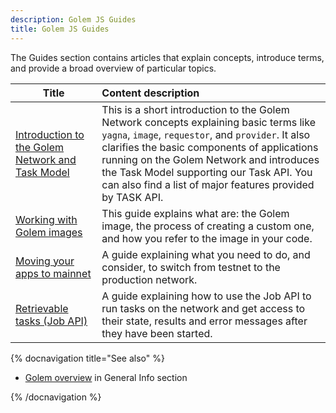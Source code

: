 ```yaml
---
description: Golem JS Guides
title: Golem JS Guides
---
```



The Guides section contains articles that explain concepts, introduce terms, and provide a broad overview of particular topics.

|Title                  |   Content  description  |
|-----------------------|:----------------------------------------|
|[Introduction to the Golem Network and Task Model](/docs/creators/javascript/guides/task-model) | This is a short introduction to the Golem Network concepts explaining basic terms like `yagna`, `image`, `requestor`, and `provider`. It also clarifies the basic components of applications running on the Golem Network and introduces the Task Model supporting our Task API. You can also find a list of major features provided by TASK API. |
|[Working with Golem images](/docs/creators/javascript/guides/golem-images)   | This guide explains what are: the Golem image, the process of creating a custom one, and how you refer to the image in your code.    |
|[Moving your apps to mainnet](/docs/creators/javascript/guides/switching-to-mainnet) | A guide explaining what you need to do, and consider, to switch from testnet to the production network. |
|[Retrievable tasks (Job API)](/docs/creators/javascript/guides/retrievable-tasks) | A guide explaining how to use the Job API to run tasks on the network and get access to their state, results and error messages after they have been started. |


{% docnavigation title="See also" %}

- [Golem overview](/docs/golem/overview) in General Info section

{% /docnavigation %}